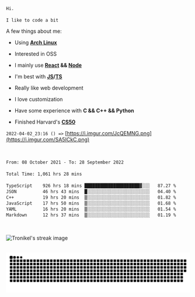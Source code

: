 ```
Hi.

I like to code a bit
```

A few things about me:

-   Using **[Arch Linux](https://archlinux.org/)**

-   Interested in OSS

-   I mainly use **[React](https://reactjs.org/) && [Node](https://nodejs.org/en/)**

-   I'm best with **[JS](https://www.javascript.com/)/[TS](https://www.typescriptlang.org/)**

-   Really like web development

-   I love customization

-   Have some experience with **C && C++ && Python**

-   Finished Harvard's **[CS50](https://cs50.harvard.edu)**

`2022-04-02_23:16 () =>` [https://i.imgur.com/JcQEMNG.png](https://i.imgur.com/SA5ICkC.png)

<br>

<!--START_SECTION:waka-->

```text
From: 08 October 2021 - To: 28 September 2022

Total Time: 1,061 hrs 28 mins

TypeScript    926 hrs 18 mins █████████████████████▓░░░   87.27 %
JSON          46 hrs 43 mins  █░░░░░░░░░░░░░░░░░░░░░░░░   04.40 %
C++           19 hrs 20 mins  ▒░░░░░░░░░░░░░░░░░░░░░░░░   01.82 %
JavaScript    17 hrs 50 mins  ▒░░░░░░░░░░░░░░░░░░░░░░░░   01.68 %
YAML          16 hrs 20 mins  ▒░░░░░░░░░░░░░░░░░░░░░░░░   01.54 %
Markdown      12 hrs 37 mins  ▒░░░░░░░░░░░░░░░░░░░░░░░░   01.19 %
```

<!--END_SECTION:waka-->

<br>

<p><img align="center" src="https://github-readme-streak-stats.herokuapp.com/?user=Tronikelis&theme=dark" alt="Tronikel's streak image" /></p>

<br>

<img title="" src="https://raw.githubusercontent.com/Tronikelis/Tronikelis/output/github-contribution-grid-snake.svg" alt="very cool snake thingey" data-align="left">
